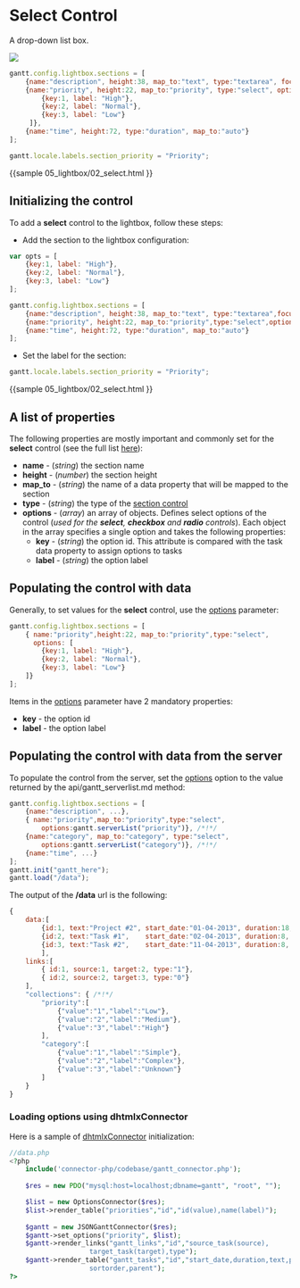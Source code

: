 Select Control
=========================

A drop-down list box.

<img src="desktop/select_control.png"/>

~~~js
gantt.config.lightbox.sections = [
	{name:"description", height:38, map_to:"text", type:"textarea", focus:true},
    {name:"priority", height:22, map_to:"priority", type:"select", options: [ /*!*/
    	{key:1, label: "High"},                                               /*!*/
    	{key:2, label: "Normal"},                                             /*!*/
        {key:3, label: "Low"}                                                 /*!*/
     ]},                                                                      /*!*/
    {name:"time", height:72, type:"duration", map_to:"auto"}
];

gantt.locale.labels.section_priority = "Priority";
~~~

{{sample
	05_lightbox/02_select.html
}}

Initializing the control
------------------------------------------

To add a **select** control to the lightbox, follow these steps:

- Add the section to the lightbox configuration:

~~~js
var opts = [
	{key:1, label: "High"},                                            
    {key:2, label: "Normal"},                                         
    {key:3, label: "Low"}                                            
];

gantt.config.lightbox.sections = [
	{name:"description", height:38, map_to:"text", type:"textarea",focus:true},
    {name:"priority", height:22, map_to:"priority",type:"select",options:opts},      /*!*/                                                                 
    {name:"time", height:72, type:"duration", map_to:"auto"}
];
~~~

- Set the label for the section:

~~~js
gantt.locale.labels.section_priority = "Priority";
~~~
	
        
{{sample
	05_lightbox/02_select.html
}}


A list of properties
---------------------------------------------

The following properties are mostly important and commonly set for the **select** control (see the full list [here](api/gantt_lightbox_config.md)):

- **name** - (*string*) the section name 
- **height** - (*number*) the section height
- **map_to** - (*string*) the name of a data property that will be mapped to the section
- **type** - (*string*) the type of the [section control](desktop/default_edit_form.md#lightboxcontrols)
- **options** - (*array*) an array of objects. Defines select options of the control (*used for the **select**, **checkbox**  and **radio**  controls*). Each object in the array specifies a single option and takes
the following properties:
	- **key** - (*string*) the option id. This attribute is compared with the task data property to assign options to tasks
	- **label** - (*string*) the option label
			


Populating the control with data
-------------------------------------------

Generally, to set values for the **select** control, use the [options](api/gantt_lightbox_config.md) parameter:

~~~js
gantt.config.lightbox.sections = [
    { name:"priority",height:22, map_to:"priority",type:"select",
      options: [ 
		{key:1, label: "High"},                                               
    	{key:2, label: "Normal"},                                             
        {key:3, label: "Low"}                                                
    ]}                                                                    
];
~~~

Items in the [options](api/gantt_lightbox_config.md) parameter have 2 mandatory properties:

- **key** - the option id
- **label** - the option label


Populating the control with data from the server
------------------------------------------------------

To populate the control from the server, set the [options](api/gantt_lightbox_config.md) option to the value returned by the api/gantt_serverlist.md method:

~~~js
gantt.config.lightbox.sections = [
	{name:"description", ...},
	{ name:"priority",map_to:"priority",type:"select",
		options:gantt.serverList("priority")}, /*!*/
	{name:"category", map_to:"category", type:"select", 
		options:gantt.serverList("category")}, /*!*/
	{name:"time", ...}
];
gantt.init("gantt_here");
gantt.load("/data");
~~~

The output of the **/data** url is the following:

~~~js
{
	data:[
		{id:1, text:"Project #2", start_date:"01-04-2013", duration:18, parent:0},
		{id:2, text:"Task #1", 	  start_date:"02-04-2013", duration:8, parent:1},
		{id:3, text:"Task #2",    start_date:"11-04-2013", duration:8,  parent:1}
		],
	links:[
		{ id:1, source:1, target:2, type:"1"},
		{ id:2, source:2, target:3, type:"0"}
	],
	"collections": { /*!*/
		"priority":[
			{"value":"1","label":"Low"},
			{"value":"2","label":"Medium"},
			{"value":"3","label":"High"}
		],
		"category":[
			{"value":"1","label":"Simple"},
			{"value":"2","label":"Complex"},
			{"value":"3","label":"Unknown"}
		]
	}
}
~~~

### Loading options using dhtmlxConnector

Here is a sample of [dhtmlxConnector](desktop/howtostart_connector.md) initialization:

~~~php
//data.php
<?php
	include('connector-php/codebase/gantt_connector.php');
 
	$res = new PDO("mysql:host=localhost;dbname=gantt", "root", "");

	$list = new OptionsConnector($res);
	$list->render_table("priorities","id","id(value),name(label)");
    
	$gantt = new JSONGanttConnector($res);
    $gantt->set_options("priority", $list);
	$gantt->render_links("gantt_links","id","source_task(source),
                    target_task(target),type");    
	$gantt->render_table("gantt_tasks","id","start_date,duration,text,progress,
                    sortorder,parent");
?>
~~~


